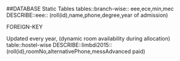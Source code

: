 ##DATABASE
Static Tables
tables::branch-wise:: eee,ece,min,mec
DESCRIBE::eee:: (roll(id),name,phone,degree,year of admission)

FOREIGN-KEY

Updated every year, (dynamic room availability during allocation)
table::hostel-wise
DESCRIBE::limbdi2015::(roll(id),roomNo,alternativePhone,messAdvanced paid)




